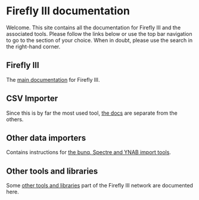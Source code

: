 # Firefly III documentation

Welcome. This site contains all the documentation for Firefly III and the associated tools. Please follow the links below or use the top bar navigation to go to the section of your choice. When in doubt, please use the search in the right-hand corner.

## Firefly III

The [main documentation](firefly-iii) for Firefly III.

## CSV Importer

Since this is by far the most used tool, [the docs](csv) are separate from the others.

## Other data importers

Contains instructions for [the bunq, Spectre and YNAB import tools](other-data-importers).

## Other tools and libraries

Some [other tools and libraries](other-tools) part of the Firefly III network are documented here.
